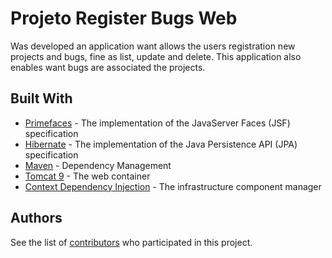 # Projeto Register Bugs Web
Was developed an application want allows the users registration new projects and bugs, fine as list, update and delete. This application also enables want bugs are associated the projects.

## Built With

* [Primefaces](https://www.primefaces.org/) - The implementation of the JavaServer Faces (JSF) specification
* [Hibernate](http://hibernate.org/) - The implementation of the Java Persistence API (JPA) specification
* [Maven](https://maven.apache.org/) - Dependency Management
* [Tomcat 9](https://rometools.github.io/rome/) - The web container
* [Context Dependency Injection](https://docs.oracle.com/javaee/7/tutorial/partcdi.htm) - The infrastructure component manager

## Authors

See the list of [contributors](https://github.com/daniloalmeidapb/project-register-bugs-web/graphs/contributors) who participated in this project.
